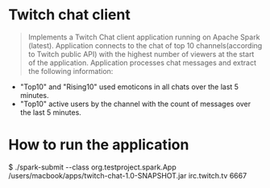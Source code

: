 #  Twitch chat client

> Implements a Twitch Chat client application running on Apache Spark (latest).
Application connects to the chat of top 10 channels(according to Twitch public API) with the highest number of viewers at the start of the application.
Application processes chat messages and extract the following information:
* "Top10" and "Rising10" used emoticons in all chats over the last 5 minutes.
* "Top10" active users by the channel with the count of messages over the last 5 minutes.

# How to run the application

<apache spark bin directory>$ ./spark-submit --class org.testproject.spark.App 
                                /users/macbook/apps/twitch-chat-1.0-SNAPSHOT.jar 
                                irc.twitch.tv 6667

